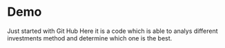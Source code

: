 # Demo
Just started with Git Hub
Here it is a code which is able to analys different investments method and determine which one is the best. 
  
